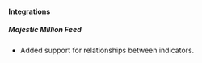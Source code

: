 
#### Integrations
##### Majestic Million Feed
- Added support for relationships between indicators.
